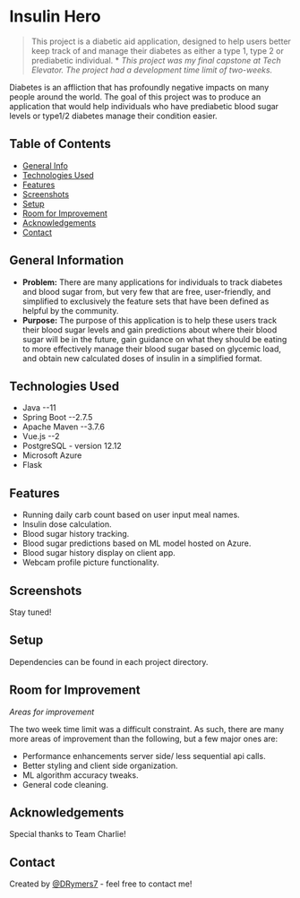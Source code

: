 # Insulin Hero
> This project is a diabetic aid application, designed to help users better keep track of and manage their diabetes as either a type 1, type 2 or prediabetic individual. *
*This project was my final capstone at Tech Elevator. The project had a development time limit of two-weeks.*
<!-- > Live demo [_here_](https://www.example.com).  If you have the project hosted somewhere, include the link here. -->

Diabetes is an affliction that has profoundly negative impacts on many people around the world. The goal of this project was to produce an application that would help individuals who have prediabetic blood sugar levels or type1/2 diabetes manage their condition easier.

## Table of Contents
* [General Info](#general-information)
* [Technologies Used](#technologies-used)
* [Features](#features)
* [Screenshots](#screenshots)
* [Setup](#setup)
* [Room for Improvement](#room-for-improvement)
* [Acknowledgements](#acknowledgements)
* [Contact](#contact)
<!-- * [License](#license) -->


## General Information
- **Problem:** There are many applications for individuals to track diabetes and blood sugar from, but very few that are free, user-friendly, and simplified to exclusively the feature sets that have been defined as helpful by the community.
- **Purpose:**  The purpose of this application is to help these users track their blood sugar levels and gain predictions about where their blood sugar will be in the future, gain guidance on what they should be eating to more effectively manage their blood sugar based on glycemic load, and obtain new calculated doses of insulin in a simplified format.


## Technologies Used
- Java --11
- Spring Boot --2.7.5
- Apache Maven --3.7.6
- Vue.js --2
- PostgreSQL - version 12.12
- Microsoft Azure
- Flask


## Features
- Running daily carb count based on user input meal names.
- Insulin dose calculation.
- Blood sugar history tracking.
- Blood sugar predictions based on ML model hosted on Azure.
- Blood sugar history display on client app.
- Webcam profile picture functionality.


## Screenshots
Stay tuned! 
<!-- ![Example screenshot](./img/screenshot.png) -->
<!-- If you have screenshots you'd like to share, include them here. -->


## Setup
Dependencies can be found in each project directory. 
<!-- What are the project requirements/dependencies? Where are they listed? A requirements.txt or a Pipfile.lock file perhaps? Where is it located? -->

<!-- Proceed to describe how to install / setup one's local environment / get started with the project. -->

<!--
## Usage
Instructions will be updated closer to the final project version.
 How does one go about using it? -->
<!-- Provide various use cases and code examples here. -->

<!-- `write-your-code-here` -->



## Room for Improvement
_Areas for improvement_

The two week time limit was a difficult constraint. As such, there are many more areas of improvement than the following, but a few major ones are:

- Performance enhancements server side/ less sequential api calls.
- Better styling and client side organization.
- ML algorithm accuracy tweaks.
- General code cleaning.


## Acknowledgements
Special thanks to Team Charlie!
<!-- This project was based on [this tutorial](https://www.example.com). -->


## Contact
Created by [@DRymers7](https://github.com/DRymers7) - feel free to contact me!


<!-- Optional -->
<!-- ## License -->
<!-- This project is open source and available under the [... License](). -->

<!-- You don't have to include all sections - just the one's relevant to your project -->

